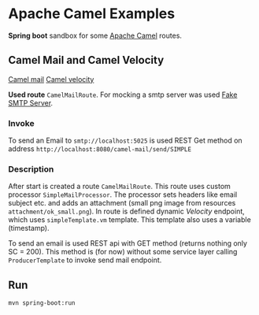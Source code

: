 # Apache Camel Examples
**Spring boot** sandbox for some [Apache Camel](https://camel.apache.org/) routes.

## Camel Mail and Camel Velocity
[Camel mail](https://camel.apache.org/components/3.4.x/mail-component.html)
[Camel velocity](https://camel.apache.org/components/3.8.x/velocity-component.html)

**Used route** `CamelMailRoute`.
For mocking a smtp server was used [Fake SMTP Server](https://github.com/gessnerfl/fake-smtp-server).

### Invoke
To send an Email to `smtp://localhost:5025` is used REST Get method on address
`http://localhost:8080/camel-mail/send/SIMPLE`

### Description
After start is created a route `CamelMailRoute`. This route uses custom processor 
`SimpleMailProcessor`. The processor sets headers like email subject etc. and
adds an attachment (small png image from resources `attachment/ok_small.png`).
In route is defined dynamic *Velocity* endpoint, which uses `simpleTemplate.vm` template.
This template also uses a variable (timestamp).

To send an email is used REST api with GET method (returns nothing only SC = 200). 
This method is (for now) without some service layer calling `ProducerTemplate` to
invoke send mail endpoint.

## Run
`mvn spring-boot:run`
